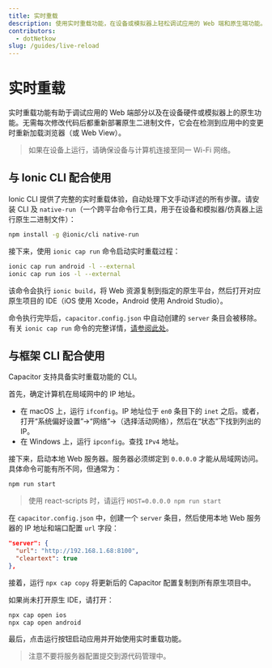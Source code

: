 ```yaml
---
title: 实时重载
description: 使用实时重载功能，在设备或模拟器上轻松调试应用的 Web 端和原生端功能。
contributors:
  - dotNetkow
slug: /guides/live-reload
---
```


# 实时重载

实时重载功能有助于调试应用的 Web 端部分以及在设备硬件或模拟器上的原生功能。无需每次修改代码后都重新部署原生二进制文件，它会在检测到应用中的变更时重新加载浏览器（或 Web View）。

> 如果在设备上运行，请确保设备与计算机连接至同一 Wi-Fi 网络。

## 与 Ionic CLI 配合使用

Ionic CLI 提供了完整的实时重载体验，自动处理下文手动详述的所有步骤。请安装 CLI 及 `native-run`（一个跨平台命令行工具，用于在设备和模拟器/仿真器上运行原生二进制文件）：

```bash
npm install -g @ionic/cli native-run
```

接下来，使用 `ionic cap run` 命令启动实时重载过程：

```bash
ionic cap run android -l --external
ionic cap run ios -l --external
```

该命令会执行 `ionic build`，将 Web 资源复制到指定的原生平台，然后打开对应原生项目的 IDE（iOS 使用 Xcode，Android 使用 Android Studio）。

命令执行完毕后，`capacitor.config.json` 中自动创建的 `server` 条目会被移除。有关 `ionic cap run` 命令的完整详情，[请参阅此处](https://ionicframework.com/docs/cli/commands/capacitor-run)。

## 与框架 CLI 配合使用

Capacitor 支持具备实时重载功能的 CLI。

首先，确定计算机在局域网中的 IP 地址。

- 在 macOS 上，运行 `ifconfig`。IP 地址位于 `en0` 条目下的 `inet` 之后。或者，打开“系统偏好设置”->“网络”->（选择活动网络），然后在“状态”下找到列出的 IP。
- 在 Windows 上，运行 `ipconfig`。查找 `IPv4` 地址。

接下来，启动本地 Web 服务器。服务器必须绑定到 `0.0.0.0` 才能从局域网访问。具体命令可能有所不同，但通常为：

```bash
npm run start
```

> 使用 react-scripts 时，请运行 `HOST=0.0.0.0 npm run start`

在 `capacitor.config.json` 中，创建一个 `server` 条目，然后使用本地 Web 服务器的 IP 地址和端口配置 `url` 字段：

```json
"server": {
  "url": "http://192.168.1.68:8100",
  "cleartext": true
},
```

接着，运行 `npx cap copy` 将更新后的 Capacitor 配置复制到所有原生项目中。

如果尚未打开原生 IDE，请打开：

```bash
npx cap open ios
npx cap open android
```

最后，点击运行按钮启动应用并开始使用实时重载功能。

> 注意不要将服务器配置提交到源代码管理中。